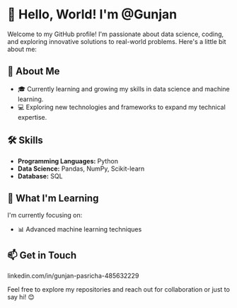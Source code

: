 # 👋 Hello, World! I'm @Gunjan

Welcome to my GitHub profile! I'm passionate about data science, coding, and exploring innovative solutions to real-world problems. Here's a little bit about me:

## 🚀 About Me

- 🎓 Currently learning and growing my skills in data science and machine learning.
- 💻 Exploring new technologies and frameworks to expand my technical expertise.


## 🛠️ Skills

- **Programming Languages:** Python
- **Data Science:** Pandas, NumPy, Scikit-learn
- **Database:** SQL

## 🌱 What I'm Learning

I'm currently focusing on:

- 📊 Advanced machine learning techniques



## 📫 Get in Touch

linkedin.com/in/gunjan-pasricha-485632229

Feel free to explore my repositories and reach out for collaboration or just to say hi! 😊

